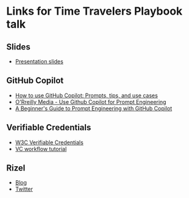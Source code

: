 # Links for Time Travelers Playbook talk

## Slides
- [Presentation slides](https://www.canva.com/design/DAGHQwLFu7U/zwZUVIhXvi75r_1S_QAMJA/view?utm_content=DAGHQwLFu7U&utm_campaign=designshare&utm_medium=link&utm_source=editor)

## GitHub Copilot
- [How to use GitHub Copilot: Prompts, tips, and use cases
](https://github.blog/2023-06-20-how-to-write-better-prompts-for-github-copilot/)
- [O'Rreilly Media - Use Github Copilot for Prompt Engineering](https://www.oreilly.com/library/view/use-github-copilot/9781098162313/)
- [A Beginner's Guide to Prompt Engineering with GitHub Copilot](https://dev.to/github/a-beginners-guide-to-prompt-engineering-with-github-copilot-3ibp)


## Verifiable Credentials
- [W3C Verifiable Credentials](https://www.w3.org/TR/vc-data-model-2.0/)
- [VC workflow tutorial](https://developer.tbd.website/docs/web5/build/verifiable-credentials/fan-club-vc)

## Rizel
- [Blog](https://dev.to/blackgirlbytes)
- [Twitter](twitter.com/blackgirlbytes)
  
